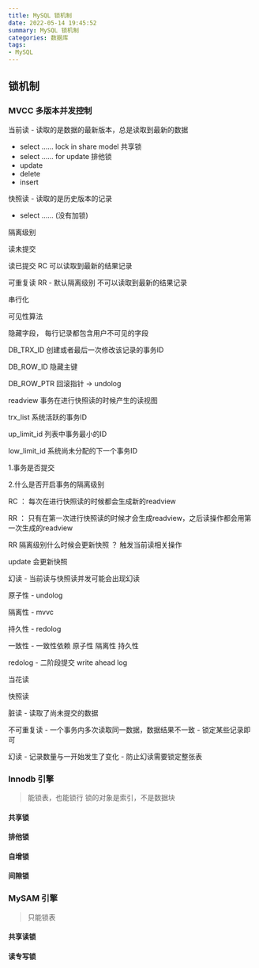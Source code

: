 ```yaml
---
title: MySQL 锁机制
date: 2022-05-14 19:45:52
summary: MySQL 锁机制
categories: 数据库
tags:
- MySQL
---
```

## 锁机制



### MVCC 多版本并发控制

当前读 - 读取的是数据的最新版本，总是读取到最新的数据

- select ...... lock in share model  共享锁
- select ...... for update  排他锁
- update
- delete
- insert


快照读 - 读取的是历史版本的记录

- select ...... (没有加锁)


隔离级别

读未提交 

读已提交 RC  可以读取到最新的结果记录

可重复读 RR - 默认隔离级别   不可以读取到最新的结果记录

串行化


可见性算法


隐藏字段， 每行记录都包含用户不可见的字段  

DB_TRX_ID 创建或者最后一次修改该记录的事务ID

DB_ROW_ID 隐藏主键

DB_ROW_PTR 回滚指针 -> undolog 




readview  事务在进行快照读的时候产生的读视图

trx_list 系统活跃的事务ID

up_limit_id 列表中事务最小的ID

low_limit_id 系统尚未分配的下一个事务ID




1.事务是否提交

2.什么是否开启事务的隔离级别


RC ： 每次在进行快照读的时候都会生成新的readview

RR ： 只有在第一次进行快照读的时候才会生成readview，之后读操作都会用第一次生成的readview

RR 隔离级别什么时候会更新快照 ？ 触发当前读相关操作

update 会更新快照

幻读 - 当前读与快照读并发可能会出现幻读


原子性 - undolog

隔离性 - mvvc

持久性 - redolog

一致性 - 一致性依赖 原子性 隔离性 持久性

redolog - 二阶段提交  write ahead log


当花读 

快照读  


脏读 - 读取了尚未提交的数据 

不可重复读 - 一个事务内多次读取同一数据，数据结果不一致  - 锁定某些记录即可

幻读 - 记录数量与一开始发生了变化 - 防止幻读需要锁定整张表




### Innodb 引擎  

> 能锁表，也能锁行 
> 锁的对象是索引，不是数据块
#### 共享锁

#### 排他锁

#### 自增锁

#### 间隙锁




### MySAM 引擎

> 只能锁表

#### 共享读锁 

#### 读专写锁






